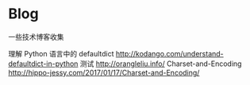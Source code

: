 # Blog
一些技术博客收集

理解 Python 语言中的 defaultdict   http://kodango.com/understand-defaultdict-in-python 
测试 http://orangleliu.info/
Charset-and-Encoding http://hippo-jessy.com/2017/01/17/Charset-and-Encoding/
